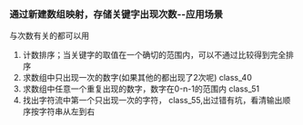 ### 通过新建数组映射，存储关键字出现次数--应用场景
与次数有关的都可以用

1. 计数排序；当关键字的取值在一个确切的范围内，可以不通过比较得到完全排序
2. 求数组中只出现一次的数字(如果其他的都出现了2次呢)   class_40
3. 求数组中任意一个重复出现的数字，数字在0-n-1的范围内   class_51
4. 找出字符流中第一个只出现一次的字符， class_55,出过错有坑，看清输出顺序按字符串从左到右